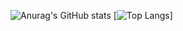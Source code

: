![Anurag's GitHub stats](https://github-readme-stats-chi-mauve-29.vercel.app/api?username=yexiu2001&show_icons=true&theme=tokyonight&show=reviews,discussions_started,discussions_answered,prs_merged,prs_merged_percentage)
[![Top Langs](https://github-readme-stats-chi-mauve-29.vercel.app/api/top-langs/?username=yexiu2001&layout=pie&exclude_repo=github-readme-stats,anuraghazra.github.io,predict&size_weight=0.5&count_weight=0.5&langs_count=10)]
